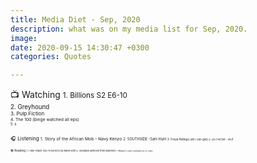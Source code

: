 ```yaml
---
title: Media Diet - Sep, 2020
description: what was on my media list for Sep, 2020.
image: 
date: 2020-09-15 14:30:47 +0300
categories: Quotes

---
```



📺 Watching
<small>1. Billions S2 E6-10  
<small>2. Greyhound             
<small>3. Pulp Fiction             
<small>4. The 100 (binge watched all eps)    
<small>5. 
<small>6. 

🎧 Listening
<small>1. Story of the African Mob - Navy Kenzo
<small>2. SOUTHSIDE -Sam Hunt
<small>3. Freya Ridings (all i can get)
<small>4. Ça c'est fait - Souf

📚 Reading
<small>1. I Will Teach You To Be Rich by Rami Seth
2. Allergies (articles from pubmed + <small>Nelson)
<small>3. Mere Christianity by CS. Lewis

